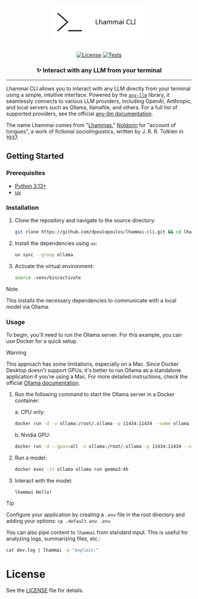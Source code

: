 <div align="center">
  <picture>
    <source media="(prefers-color-scheme: dark)" srcset="https://raw.githubusercontent.com/dpoulopoulos/lhammai-cli/refs/heads/main/assets/images/lhammai-cli-white.svg">
    <img alt="Lhammai CLI logo" src="https://raw.githubusercontent.com/dpoulopoulos/lhammai-cli/refs/heads/main/assets/images/lhammai-cli-black.svg" width="50%">
  </picture>
</div>

<br>

<div align="center">

[![License](https://img.shields.io/badge/license-apache%202.0-blue)](#license)
[![Tests](https://github.com/dpoulopoulos/lhammai-cli/actions/workflows/test.yml/badge.svg)](https://github.com/dpoulopoulos/lhammai-cli/actions/workflows/test.yml)

</div>

<h3 align="center">✨ Interact with any LLM from your terminal</h3>

---

Lhammai CLI allows you to interact with any LLM directly from your terminal using a simple, intuitive interface.
Powered by the [`any-llm`](https://mozilla-ai.github.io/any-llm/) library, it seamlessly connects to various LLM
providers, including OpenAI, Anthropic, and local servers such as Ollama, llamafile, and others. For a full list of
supported providers, see the official [any-llm documentation](https://mozilla-ai.github.io/any-llm/providers/).

The name Lhammai comes from "[Lhammas](https://en.wikipedia.org/wiki/Lhammas),"
[Noldorin](https://en.wikipedia.org/wiki/Sindarin#Creation) for "account of tongues", a work of fictional
sociolinguistics, written by J. R. R. Tolkien in 1937.

## Getting Started

### Prerequisites

- [Python 3.13+](https://www.python.org/downloads/)
- [uv](https://github.com/astral-sh/uv)

### Installation

1. Clone the repository and navigate to the source directory:
   ```bash
   git clone https://github.com/dpoulopoulos/lhammai-cli.git && cd lhammai-cli
   ```

2. Install the dependencies using `uv`:
   ```bash
   uv sync --group ollama
   ```

3. Activate the virtual environment:

   ```bash
   source .venv/bin/activate
   ```

> [!NOTE]
> This installs the necessary dependencies to communicate with a local model via Ollama.

### Usage

To begin, you'll need to run the Ollama server. For this example, you can use Docker for a quick setup.

> [!WARNING]
> This approach has some limitations, especially on a Mac. Since Docker Desktop doesn't support GPUs, it's better to run
> Ollama as a standalone application if you're using a Mac. For more detailed instructions, check the official
> [Ollama documentation](https://github.com/ollama/ollama/tree/main/docs).

1. Run the following command to start the Ollama server in a Docker container:

    a. CPU only:
    ```bash
    docker run -d -v ollama:/root/.ollama -p 11434:11434 --name ollama ollama/ollama
    ```

    b. Nvidia GPU:
    ```bash
    docker run -d --gpus=all -v ollama:/root/.ollama -p 11434:11434 --name ollama ollama/ollama
    ```

2. Run a model:

    ```bash
    docker exec -it ollama ollama run gemma3:4b
    ```

3. Interact with the model:

    ```bash
    lhammai Hello!
    ```

> [!TIP]
> Configure your application by creating a `.env` file in the root directory and adding your options:
> `cp .default.env .env`

You can also pipe content to `lhammai` from standard input. This is useful for analyzing logs, summarizing files, etc.:

```bash
cat dev.log | lhammai -p "explain:"
```

# License

See the [LICENSE](LICENSE) file for details.
